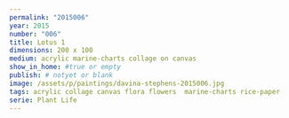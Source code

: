 ```yaml
---
permalink: "2015006"
year: 2015
number: "006"
title: Lotus 1
dimensions: 200 x 100
medium: acrylic marine-charts collage on canvas
show_in_home: #true or empty
publish: # notyet or blank
image: /assets/p/paintings/davina-stephens-2015006.jpg
tags: acrylic collage canvas flora flowers  marine-charts rice-paper
serie: Plant Life
---
```

